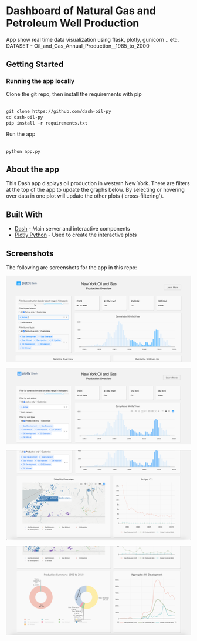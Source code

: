# Dashboard of Natural Gas and Petroleum Well Production
App show real time data visualization using flask, plotly, gunicorn .. etc. 
DATASET - Oil_and_Gas_Annual_Production__1985_to_2000
## Getting Started

### Running the app locally
Clone the git repo, then install the requirements with pip

```

git clone https://github.com/dash-oil-py
cd dash-oil-py
pip install -r requirements.txt

```

Run the app

```

python app.py

```

## About the app

This Dash app displays oil production in western New York. There are filters at the top of the app to update the graphs below. By selecting or hovering over data in one plot will update the other plots ('cross-filtering').

## Built With

- [Dash](https://dash.plot.ly/) - Main server and interactive components
- [Plotly Python](https://plot.ly/python/) - Used to create the interactive plots

## Screenshots

The following are screenshots for the app in this repo:

![animated1](screenshots/animated1.gif)

![screenshot](screenshots/screenshot1.png)

![screenshot](screenshots/screenshot2.png)

![screenshot](screenshots/screenshot3.png)

